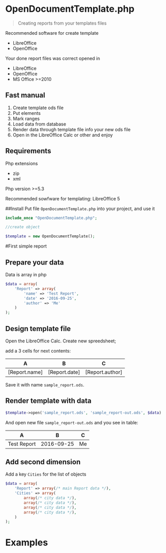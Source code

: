 # OpenDocumentTemplate.php
>Creating reports from your templates files

Recommended software for create template
* LibreOffice
* OpenOffice

Your done report files was correct opened in
* LibreOffice
* OpenOffice
* MS Office >=2010

## Fast manual
1. Create template ods file
2. Put elements
3. Mark ranges
4. Load data from database
5. Render data through template file info your new ods file
6. Open in the LibreOffice Calc or other and enjoy


## Requirements
Php extensions
* zip
* xml

Php version >=5.3

Recommended sowfware for templating: LibreOffice 5

##Install
Put file `OpenDocumentTemplate.php` into your project, and use it
```php
include_once "OpenDocumentTemplate.php";

//create object

$template = new OpenDocumentTemplate();
```

#First simple report

## Prepare your data
Data is array in php
```php
$data = array(
    'Report' => array(
        'name' => 'Test Report',
        'date' => '2016-09-25',
        'author' => 'Me'
    )
);
```

## Design template file
Open the LibreOffice Calc. Create new spreedsheet;

add a 3 cells for next contents:

A   | B |   C
----|---|----
[Report.name] | [Report.date] | [Report.author]

Save it with name `sample_report.ods`.

## Render template with data
```php
$template->open('sample_report.ods', 'sample_report-out.ods', $data)
```
And open new file `sample_report-out.ods` and you see in table:

A   | B |   C
----|---|----
Test Report | 2016-09-25 | Me

## Add second dimension
Add a key `Cities` for the list of objects
```php
$data = array(
    'Report' => array(/* main Report data */),
    'Cities' => array(
        array(/* city data */),
        array(/* city data */),
        array(/* city data */),
        array(/* city data */),
    )
);
```

# Examples


